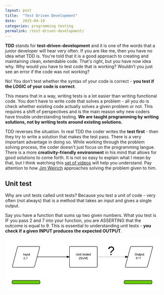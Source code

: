```yaml
---
layout: post
title:  "Test Driven Development"
date:   2015-04-19
categories: programming testing
permalink: /test-driven-development/
---
```


<strong>TDD</strong> stands for <strong>test-driven-development</strong> and it is one of the words that a junior developer will hear very often. If you are like me, then you have no idea what TDD is. You're told that it is a good approach to creating and maintaining clean, extendable code. That's right, but you have now idea why. Why would you have to test code that is working? Wouldn’t you just see an error if the code was not working?

No! You don’t test whether the syntax of your code is correct - <strong>you test if the LOGIC of your code is correct</strong>.

This means that in a way, writing tests is a lot easier than writing functional code. You don't have to write code that solves a problem - all you do is check whether existing code actually solves a given problem or not. This requires a shift of perspectives and is the main reason why new coders have trouble understanding testing.<strong> We are taught programming by writing solutions, not by writing tests around existing solutions.</strong>

TDD reverses the situation. In real TDD the coder writes the **test first** - then they try to write a solution that makes the test pass. There is a very important advantage in doing so. While working through the problem solving process, the coder doesn't just focus on the programming langue. There is a more **creativity-friendly environment** in his mind that allows for good solutions to come forth. It is not so easy to explain what I mean by that, but I think watching this <a href="http://www.pluralsight.com/courses/play-by-play-jim-weirich" target="_blank">set of videos</a> will help you understand. Pay attention to how <a href="http://en.wikipedia.org/wiki/Jim_Weirich" target="_blank">Jim Weirich</a> approaches solving the problem given to him.

<h2>Unit test</h2>

Why are unit tests called unit tests? Because you test a unit of code - very often (not always) that is a method that takes an input and gives a single output.

Say you have a function that sums up two given numbers. What you test is IF you pass 2 and 7 into your function, you are ASSERTING that the outcome is equal to 9. This is essential to understanding unit tests - <strong>you check if a given INPUT produces the expected OUTPUT</strong>.

![Unit test diagram](/assets/unit-test.png)
